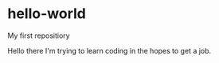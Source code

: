 # hello-world
My first repositiory

Hello there I'm trying to learn coding in the hopes to get a job.
